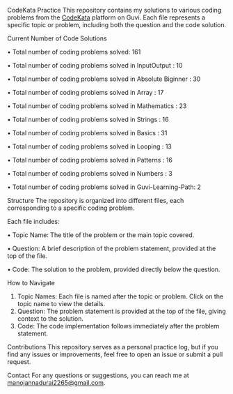 CodeKata Practice
This repository contains my solutions to various coding problems from the [CodeKata](https://www.guvi.in/code-kata/) platform on Guvi.
Each file represents a specific topic or problem, including both the question and the code solution.


Current Number of Code Solutions

• Total number of coding problems solved: 161

• Total number of coding problems solved in InputOutput       : 10

• Total number of coding problems solved in Absolute Biginner : 30

• Total number of coding problems solved in Array             : 17

• Total number of coding problems solved in Mathematics       : 23

• Total number of coding problems solved in Strings           : 16

• Total number of coding problems solved in Basics            : 31

• Total number of coding problems solved in Looping           : 13

• Total number of coding problems solved in Patterns          : 16

• Total number of coding problems solved in Numbers           : 3

• Total number of coding problems solved in Guvi-Learning-Path: 2


Structure
The repository is organized into different files, each corresponding to a specific coding problem. 

Each file includes:

• Topic Name: The title of the problem or the main topic covered.

• Question: A brief description of the problem statement, provided at the top of the file.

• Code: The solution to the problem, provided directly below the question.

How to Navigate
1) Topic Names: Each file is named after the topic or problem. Click on the topic name to view the details.
2) Question: The problem statement is provided at the top of the file, giving context to the solution.
3) Code: The code implementation follows immediately after the problem statement.

Contributions
This repository serves as a personal practice log, but if you find any issues or improvements, feel free to open an issue or submit a pull request.

Contact
For any questions or suggestions, you can reach me at [manojannadurai2265@gmail.com](mailto:manojannadurai2265@gmail.com).
